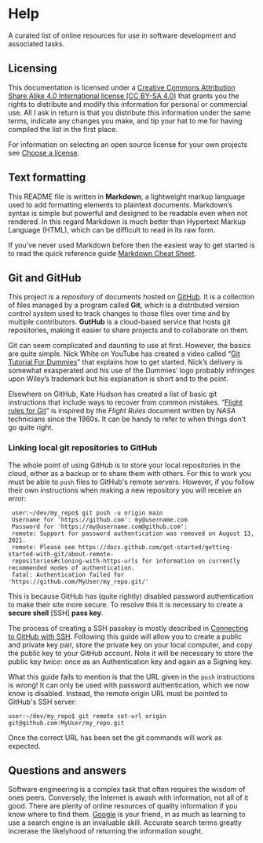 # Help
A curated list of online resources for use in software development and associated tasks.

## Licensing
This documentation is licensed under a [Creative Commons Attribution Share Alike 4.0 International license (CC BY-SA 4.0)](
https://creativecommons.org/licenses/by-sa/4.0/) that grants you the rights to distribute and modify this information for personal or commercial use. All I ask in return is that you distribute this information under the same terms, indicate any changes you make, and tip your hat to me for having compiled the list in the first place.

For information on selecting an open source license for your own projects see [Choose a license](https://choosealicense.com).

## Text formatting
This README file is written in **Markdown**, a lightweight markup language used to add formatting elements to plaintext documents. Markdown’s syntax is simple but powerful and designed to be readable even when not rendered. In this regard Markdown is much better than Hypertext Markup Language (HTML), which can be difficult to read in its raw form.

If you’ve never used Markdown before then the easiest way to get started is to read the quick reference guide [Markdown Cheat Sheet](https://www.markdownguide.org/cheat-sheet/).

## Git and GitHub
This project is a *repository* of documents hosted on [GitHub](https://github.com). It is a collection of files managed by a program called **Git**, which is a distributed version control system used to track changes to those files over time and by multiple contributors. **GutHub** is a cloud-based service that hosts git repositories, making it easier to share projects and to collaborate on them.

Git can seem complicated and daunting to use at first. However, the basics are quite simple. Nick White on YouTube has created a video called “[Git Tutorial For Dummies](https://youtu.be/mJ-qvsxPHpY?si=oS7hqYT3JCGlbfOy)” that explains how to get started. Nick’s delivery is somewhat exasperated and his use of the Dummies’ logo probably infringes upon Wiley’s trademark but his explanation is short and to the point.

Elsewhere on GitHub, Kate Hudson has created a list of basic git instructions that include ways to recover from common mistakes. “[Flight rules for Git](https://github.com/k88hudson/git-flight-rules)” is inspired by the *Flight Rules* document written by *NASA* technicians since the 1960s. It can be handy to refer to when things don’t go quite right.

### Linking local git repositories to GitHub
The whole point of using GitHub is to store your local repositories in the cloud, either as a backup or to share them with others. For this to work you must be able to `push` files to GitHub's remote servers. However, if you follow their own instructions when making a new repository you will receive an error:
 
     user:~/dev/my_repo$ git push -u origin main
     Username for 'https://github.com': my@username.com
     Password for 'https://my@username.com@github.com':
     remote: Support for password authentication was removed on August 13, 2021.
     remote: Please see https://docs.github.com/get-started/getting-started-with-git/about-remote-
     repositories#cloning-with-https-urls for information on currently recommended modes of authentication.
     fatal: Authentication failed for 'https://github.com/MyUser/my_repo.git/'

This is because GitHub has (quite rightly) disabled password authentication to make their site more secure. To resolve this it is necessary to create a **secure shell** [SSH] **pass key**.

The process of creating a SSH passkey is mostly described in [Connecting to GitHub with SSH](https://docs.github.com/en/authentication/connecting-to-github-with-ssh). Following this guide will allow you to create a public and private key pair, store the private key on your local computer, and copy the public key to your GitHub account. Note it will be necessary to store the public key *twice*: once as an Authentication key and again as a Signing key.

What this guide fails to mention is that the URL given in the `push` instructions is wrong! It can only be used with password authentication, which we now know is disabled. Instead, the remote origin URL must be pointed to GitHub's SSH server:

  	user:~/dev/my_repo$ git remote set-url origin git@github.com:MyUser/my_repo.git

Once the correct URL has been set the git commands will work as expected.

## Questions and answers
Software engineering is a complex task that often requires the wisdom of ones peers. Conversely, the Internet is awash with information, not all of it good. There are plenty of online resources of quality information if you know where to find them. [Google](https://www.google.com) is your friend, in as much as learning to use a search engine is an invaluable skill. Accurate search terms greatly increrase the likelyhood of returning the information sought.
